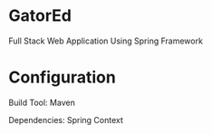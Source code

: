 # GatorEd
Full Stack Web Application Using Spring Framework

# Configuration
Build Tool: Maven  

Dependencies: Spring Context

